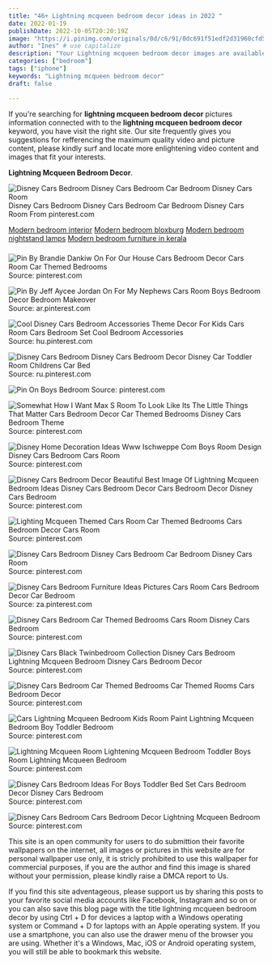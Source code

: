 ```yaml
---
title: "46+ Lightning mcqueen bedroom decor ideas in 2022 "
date: 2022-01-19
publishDate: 2022-10-05T20:20:19Z
image: "https://i.pinimg.com/originals/0d/c6/91/0dc691f51edf2d31960cfd55ef9b7c12.jpg"
author: "Ines" # use capitalize
description: "Your Lightning mcqueen bedroom decor images are available in this site. Lightning mcqueen bedroom decor are a topic that is being searched for and liked by netizens today. You can Get the Lightning mcqueen bedroom decor files here. Download all free images."
categories: ["bedroom"]
tags: ["iphone"]
keywords: "Lightning mcqueen bedroom decor"
draft: false

---
```


If you're searching for **lightning mcqueen bedroom decor** pictures information connected with to the **lightning mcqueen bedroom decor** keyword, you have visit the right  site.  Our site frequently  gives you  suggestions  for refferencing  the maximum  quality video and picture  content, please kindly surf and locate more enlightening video content and images  that fit your interests.

**Lightning Mcqueen Bedroom Decor**. 

![Disney Cars Bedroom Disney Cars Bedroom Car Bedroom Disney Cars Room](https://i.pinimg.com/originals/a3/c1/ab/a3c1ab931a5bb4a3d6ccefc08fd05ed2.jpg "Disney Cars Bedroom Disney Cars Bedroom Car Bedroom Disney Cars Room")
Disney Cars Bedroom Disney Cars Bedroom Car Bedroom Disney Cars Room From pinterest.com

[Modern bedroom interior](/modern-bedroom-interior/)
[Modern bedroom bloxburg](/modern-bedroom-bloxburg/)
[Modern bedroom nightstand lamps](/modern-bedroom-nightstand-lamps/)
[Modern bedroom furniture in kerala](/modern-bedroom-furniture-in-kerala/)



### 

 


![Pin By Brandie Dankiw On For Our House Cars Bedroom Decor Cars Room Car Themed Bedrooms](https://i.pinimg.com/originals/fa/2b/97/fa2b978acdcc6d116434bb83396d5585.jpg "Pin By Brandie Dankiw On For Our House Cars Bedroom Decor Cars Room Car Themed Bedrooms")
Source: pinterest.com

 

![Pin By Jeff Aycee Jordan On For My Nephews Cars Room Boys Bedroom Decor Bedroom Makeover](https://i.pinimg.com/originals/c9/d5/22/c9d522471cc0b67ede19cc00e79a2014.jpg "Pin By Jeff Aycee Jordan On For My Nephews Cars Room Boys Bedroom Decor Bedroom Makeover")
Source: ar.pinterest.com

 

![Cool Disney Cars Bedroom Accessories Theme Decor For Kids Cars Room Cars Bedroom Set Cool Bedroom Accessories](https://i.pinimg.com/originals/70/49/18/704918583bcbb5bd311ed9c2e2afe92b.jpg "Cool Disney Cars Bedroom Accessories Theme Decor For Kids Cars Room Cars Bedroom Set Cool Bedroom Accessories")
Source: hu.pinterest.com

 

![Disney Cars Bedroom Disney Cars Bedroom Decor Disney Car Toddler Room Childrens Car Bed](https://i.pinimg.com/originals/0c/49/73/0c4973204e08a5c62d6bfdabb83e0cde.jpg "Disney Cars Bedroom Disney Cars Bedroom Decor Disney Car Toddler Room Childrens Car Bed")
Source: ru.pinterest.com

 

![Pin On Boys Bedroom](https://i.pinimg.com/originals/0c/80/1c/0c801c2e0e888fc7a28a51d914e5424c.jpg "Pin On Boys Bedroom")
Source: pinterest.com

 

![Somewhat How I Want Max S Room To Look Like Its The Little Things That Matter Cars Bedroom Decor Car Themed Bedrooms Disney Cars Bedroom Theme](https://i.pinimg.com/originals/32/3e/cf/323ecf4de9695513dff80cc91d3c8e16.jpg "Somewhat How I Want Max S Room To Look Like Its The Little Things That Matter Cars Bedroom Decor Car Themed Bedrooms Disney Cars Bedroom Theme")
Source: pinterest.com

 

![Disney Home Decoration Ideas Www Ischweppe Com Boys Room Design Disney Cars Bedroom Cars Room](https://i.pinimg.com/originals/11/e4/e5/11e4e5bad330756ea83005040e5ce46a.jpg "Disney Home Decoration Ideas Www Ischweppe Com Boys Room Design Disney Cars Bedroom Cars Room")
Source: pinterest.com

 

![Disney Cars Bedroom Decor Beautiful Best Image Of Lightning Mcqueen Bedroom Ideas Disney Cars Bedroom Decor Cars Bedroom Decor Disney Cars Bedroom](https://i.pinimg.com/736x/9f/31/e3/9f31e36c95d80820bb33b26563062e6d.jpg "Disney Cars Bedroom Decor Beautiful Best Image Of Lightning Mcqueen Bedroom Ideas Disney Cars Bedroom Decor Cars Bedroom Decor Disney Cars Bedroom")
Source: pinterest.com

 

![Lighting Mcqueen Themed Cars Room Car Themed Bedrooms Cars Bedroom Decor Cars Room](https://i.pinimg.com/originals/80/69/49/806949fff59dd90625aea7b1b3a47f0b.jpg "Lighting Mcqueen Themed Cars Room Car Themed Bedrooms Cars Bedroom Decor Cars Room")
Source: pinterest.com

 

![Disney Cars Bedroom Disney Cars Bedroom Car Bedroom Disney Cars Room](https://i.pinimg.com/originals/a3/c1/ab/a3c1ab931a5bb4a3d6ccefc08fd05ed2.jpg "Disney Cars Bedroom Disney Cars Bedroom Car Bedroom Disney Cars Room")
Source: pinterest.com

 

![Disney Cars Bedroom Furniture Ideas Pictures Cars Room Cars Bedroom Decor Car Bedroom](https://i.pinimg.com/originals/ce/9f/be/ce9fbea7b6568aec3f41a3cfe49f9a53.jpg "Disney Cars Bedroom Furniture Ideas Pictures Cars Room Cars Bedroom Decor Car Bedroom")
Source: za.pinterest.com

 

![Disney Cars Bedroom Car Themed Bedrooms Cars Room Disney Cars Bedroom](https://i.pinimg.com/originals/20/24/fd/2024fdafc37fc28ea4e16134b0f43165.jpg "Disney Cars Bedroom Car Themed Bedrooms Cars Room Disney Cars Bedroom")
Source: pinterest.com

 

![Disney Cars Black Twinbedroom Collection Disney Cars Bedroom Lightning Mcqueen Bedroom Disney Cars Bedroom Decor](https://i.pinimg.com/originals/09/c1/44/09c1444a891b0067b9f1e02a90310eb3.jpg "Disney Cars Black Twinbedroom Collection Disney Cars Bedroom Lightning Mcqueen Bedroom Disney Cars Bedroom Decor")
Source: pinterest.com

 

![Disney Cars Bedroom Car Themed Bedrooms Car Themed Rooms Cars Bedroom Decor](https://i.pinimg.com/originals/18/8d/c4/188dc4dba51b34d4cd6d63d11a33f0da.jpg "Disney Cars Bedroom Car Themed Bedrooms Car Themed Rooms Cars Bedroom Decor")
Source: pinterest.com

 

![Cars Lightning Mcqueen Bedroom Kids Room Paint Lightning Mcqueen Bedroom Boy Toddler Bedroom](https://i.pinimg.com/originals/35/15/bd/3515bd55db8db2903156e73847ce7ffa.jpg "Cars Lightning Mcqueen Bedroom Kids Room Paint Lightning Mcqueen Bedroom Boy Toddler Bedroom")
Source: pinterest.com

 

![Lightning Mcqueen Room Lightening Mcqueen Bedroom Toddler Boys Room Lightning Mcqueen Bedroom](https://i.pinimg.com/originals/71/f7/92/71f792838086ffff324bcc5f64a7f086.jpg "Lightning Mcqueen Room Lightening Mcqueen Bedroom Toddler Boys Room Lightning Mcqueen Bedroom")
Source: pinterest.com

 

![Disney Cars Bedroom Ideas For Boys Toddler Bed Set Cars Bedroom Decor Disney Cars Bedroom](https://i.pinimg.com/originals/46/5f/db/465fdb1754fdd75332048217db9f2c9c.jpg "Disney Cars Bedroom Ideas For Boys Toddler Bed Set Cars Bedroom Decor Disney Cars Bedroom")
Source: pinterest.com

 

![Disney Cars Bedroom Cars Bedroom Decor Lightning Mcqueen Bedroom](https://i.pinimg.com/originals/0d/c6/91/0dc691f51edf2d31960cfd55ef9b7c12.jpg "Disney Cars Bedroom Cars Bedroom Decor Lightning Mcqueen Bedroom")
Source: pinterest.com

 

This site is an open community for users to do submittion their favorite wallpapers on the internet, all images or pictures in this website are for personal wallpaper use only, it is stricly prohibited to use this wallpaper for commercial purposes, if you are the author and find this image is shared without your permission, please kindly raise a DMCA report to Us.

If you find this site adventageous, please support us by sharing this posts to your favorite social media accounts like Facebook, Instagram and so on or you can also save this blog page with the title lightning mcqueen bedroom decor by using Ctrl + D for devices a laptop with a Windows operating system or Command + D for laptops with an Apple operating system. If you use a smartphone, you can also use the drawer menu of the browser you are using. Whether it's a Windows, Mac, iOS or Android operating system, you will still be able to bookmark this website.
